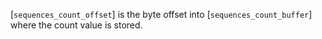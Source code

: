 [`sequences_count_offset`] is the byte offset into
[`sequences_count_buffer`] where the count value is stored.